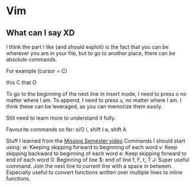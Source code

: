 # Vim
## What can I say XD

I think the part I like (and should exploit) is the fact that you can be wherever you are in your file, but to go to another place, there can be absolute commands. 

For example (cursor = C)

this C that
O

To go to the beginning of the next line in insert mode, I need to press <Esc>o no matter where I am. To append, I need to press `a`, no matter where I am. I think these can be leveraged, as you can memorize them easily. 

Still need to learn more to understand it fully. 

Favourite commands so far:
o/O
i, shift I
a, shift A

Stuff I learned from the [Missing Semester video](https://www.youtube.com/watch?v=a6Q8Na575qc&feature=emb_logo&ab_channel=MissingSemester)
Commands I should start using:
w: Keeping skipping forward to beginning of each word
v: Keep skipping backward to beginning of each word
e: Keep skipping forward to end of each word
0: Beginning of line
$: end of line
f<char>, F<char>, t<char>, T<char>
J: 
Super useful command. Join the next line to current line with a space in between. Especially useful to convert functions written over multiple lines to inline functions. 



